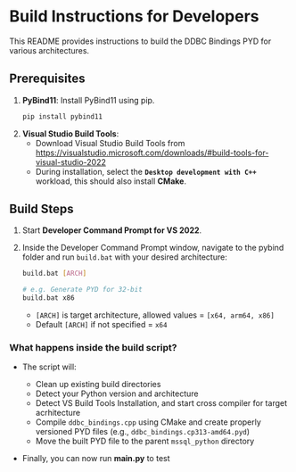 # Build Instructions for Developers

This README provides instructions to build the DDBC Bindings PYD for various architectures.

## Prerequisites

1. **PyBind11**: Install PyBind11 using pip.
    ```sh
    pip install pybind11
    ```
2. **Visual Studio Build Tools**:
    - Download Visual Studio Build Tools from https://visualstudio.microsoft.com/downloads/#build-tools-for-visual-studio-2022
    - During installation, select the **`Desktop development with C++`** workload, this should also install **CMake**.

## Build Steps

1. Start **Developer Command Prompt for VS 2022**.

2. Inside the Developer Command Prompt window, navigate to the pybind folder and run `build.bat` with your desired architecture:
    ```sh
    build.bat [ARCH]

    # e.g. Generate PYD for 32-bit
    build.bat x86
    ```
    - `[ARCH]` is target architecture, allowed values = `[x64, arm64, x86]`
    - Default `[ARCH]` if not specified = `x64`

### What happens inside the build script? 

- The script will:
    - Clean up existing build directories
    - Detect your Python version and architecture
    - Detect VS Build Tools Installation, and start cross compiler for target acrhitecture
    - Compile `ddbc_bindings.cpp` using CMake and create properly versioned PYD files (e.g., `ddbc_bindings.cp313-amd64.pyd`)
    - Move the built PYD file to the parent `mssql_python` directory

- Finally, you can now run **main.py** to test